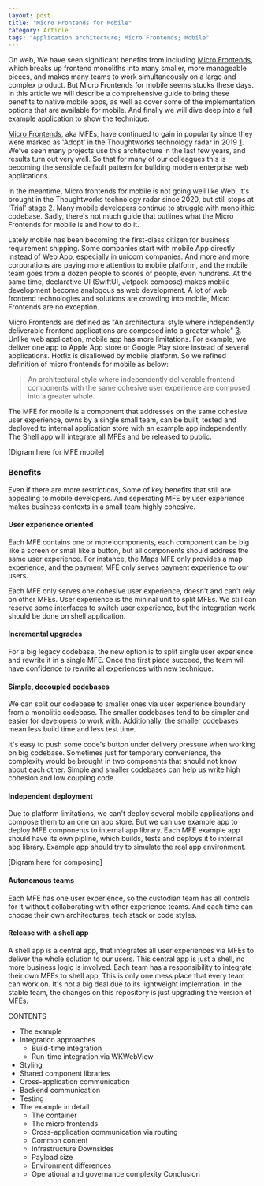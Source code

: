 ```yaml
---
layout: post
title: "Micro Frontends for Mobile"
category: Article
tags: "Application architecture; Micro Frontends; Mobile"
---
```


On web, We have seen significant benefits from including [Micro Frontends][Micro_Frontends], which breaks up frontend monoliths into many smaller, more manageable pieces, and makes many teams to work simultaneously on a large and complex product. But Micro Frontends for mobile seems stucks these days. In this article we will describe a comprehensive guide to bring these benefits to native mobile apps, as well as cover some of the implementation options that are available for mobile. And finally we will dive deep into a full example application to show the technique.

<!-- more -->

[Micro Frontends][Micro_Frontends], aka MFEs, have continued to gain in popularity since they were marked as 'Adopt' in the Thoughtworks technology radar in 2019 [1][Technology_Radar_Micro_Frontends]. We've seen many projects use this architecture in the last few years, and results turn out very well. So that for many of our colleagues this is becoming the sensible default pattern for building modern enterprise web applications.

In the meantime, Micro frontends for mobile is not going well like Web. It's brought in the Thoughtworks technology radar since 2020, but still stops at 'Trial' stage [2][Technology_Radar_Micro_Frontends_For_Mobile]. Many mobile developers continue to struggle with monolithic codebase. Sadly, there's not much guide that outlines what the Micro Frontends for mobile is and how to do it.

Lately mobile has been becoming the first-class citizen for business requirement shipping. Some companies start with mobile App directly instead of Web App, especially in unicorn companies. And more and more corporations are paying more attention to mobile platform, and the mobile team goes from a dozen people to scores of people, even hundrens. At the same time, declarative UI (SwiftUI, Jetpack compose) makes mobile development become analogous as web development. A lot of web frontend technologies and solutions are crowding into mobile, Micro Frontends are no exception.

Micro Frontends are defined as "An architectural style where independently deliverable frontend applications are composed into a greater whole" [3][Micro_Frontends]. Unlike web application, mobile app has more limitations. For example, we deliver one app to Apple App store or Google Play store instead of several applications. Hotfix is disallowed by mobile platform. So we refined definition of micro frontends for mobile as below:

> An architectural style where independently deliverable frontend components with the same cohesive user experience are composed into a greater whole.

The MFE for mobile is a component that addresses on the same cohesive user experience, owns by a single small team, can be built, tested and deployed to internal application store with an example app independently. The Shell app will integrate all MFEs and be released to public.

[Digram here for MFE mobile]

### Benefits

Even if there are more restrictions, Some of key benefits that still are appealing to mobile developers. And seperating MFE by user experience makes business contexts in a small team highly cohesive.

#### User experience oriented

Each MFE contains one or more components, each component can be big like a screen or small like a button, but all components should address the same user experience. For instance, the Maps MFE only provides a map experience, and the payment MFE only serves payment experience to our users.

Each MFE only serves one cohesive user experience, doesn't and can't rely on other MFEs. User experience is the mininal unit to split MFEs. We still can reserve some interfaces to switch user experience, but the integration work should be done on shell application.

#### Incremental upgrades

For a big legacy codebase, the new option is to split single user experience and rewrite it in a single MFE. Once the first piece succeed, the team will have confidence to rewrite all experiences with new technique.

#### Simple, decoupled codebases

We can split our codebase to smaller ones via user experience boundary from a monolitic codebase. The smaller codebases tend to be simpler and easier for developers to work with. Additionally, the smaller codebases mean less build time and less test time.

It's easy to push some code's button under delivery pressure when working on big codebase. Sometimes just for temporary convenience, the complexity would be brought in two components that should not know about each other. Simple and smaller codebases can help us write high cohesion and low coupling code.

#### Independent deployment

Due to platform limitations, we can't deploy several mobile applications and compose them to an one on app store. But we can use example app to deploy MFE components to internal app library. Each MFE example app should have its own pipline, which builds, tests and deploys it to internal app library. Example app should try to simulate the real app environment.

[Digram here for composing]

#### Autonomous teams

Each MFE has one user experience, so the custodian team has all controls for it without collaborating with other experience teams. And each time can choose their own architectures, tech stack or code styles.

#### Release with a shell app

A shell app is a central app, that integrates all user experiences via MFEs to deliver the whole solution to our users. This central app is just a shell, no more business logic is involved. Each team has a responsibility to integrate their own MFEs to shell app, This is only one mess place that every team can work on. It's not a big deal due to its lightweight implemation. In the stable team, the changes on this repository is just upgrading the version of MFEs.



CONTENTS
- The example
- Integration approaches
  - Build-time integration
  - Run-time integration via WKWebView
- Styling
- Shared component libraries
- Cross-application communication
- Backend communication
- Testing
- The example in detail
  - The container
  - The micro frontends
  - Cross-application communication via routing
  - Common content
  - Infrastructure
Downsides
  - Payload size
  - Environment differences
  - Operational and governance complexity
Conclusion


[Micro_Frontends]: https://martinfowler.com/articles/micro-frontends.html
[Technology_Radar_Micro_Frontends]: https://www.thoughtworks.com/radar/techniques/micro-frontends
[Technology_Radar_Micro_Frontends_For_Mobile]: https://www.thoughtworks.com/radar/techniques/micro-frontends-for-mobile

